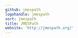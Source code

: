 ```yaml
---
github: jmespath
logohandle: jmespath
sort: jmespath
title: JMESPath
website: 'http://jmespath.org/'
---
```

